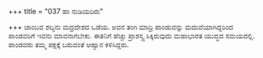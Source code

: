 +++
title = "037 ಹಾ ನುಡಿಯದಿರು"

+++
ಜಾಂಬವ   ಶಲ್ಯನು ಮದ್ರದೇಶದ ಒಡೆಯ. ಅವನ ತಂಗಿ ಮಾದ್ರಿ ಪಾಂಡುವನ್ನು ಮದುವೆಯಾಗಿದ್ದರಿಂದ ಪಾಂಡವರಿಗೆ ಇವನು ಮಾವನಾಗಬೇಕು. ಈತನಿಗೆ ಹೆಚ್ಚು ಪ್ರಾಶಸ್ತ್ಯ ಸಿಕ್ಕಿರುವುದು ಮಹಾಭಾರತ ಯುದ್ಧದ ಸಮಯದಲ್ಲಿ. ಪಾಂಡವರು ತಮ್ಮ ಪಕ್ಷಕ್ಕೆ ಬರುವಂತೆ ಆಹ್ವಾನ ಕಳಿಸಿದ್ದರು.